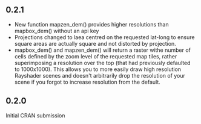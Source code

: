 ## 0.2.1

- New function mapzen_dem() provides higher resolutions than mapbox_dem() without an api key
- Projections changed to laea centred on the requested lat-long to ensure square areas are actually square and not distorted by projection.
- mapbox_dem() and mapzen_dem() will return a raster withe number of cells defined by the zoom level of the requested map tiles, rather superimposing a resolution over the top (that had previously defaulted to 1000x1000). This allows you to more easily draw high resolution Rayshader scenes and doesn't arbitrarily drop the resolution of your scene if you forgot to increase resolution from the default.


## 0.2.0

Initial CRAN submission
